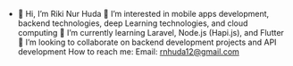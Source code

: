 - 👋 Hi, I’m Riki Nur Huda 
👀 I’m interested in mobile apps development, backend technologies, deep Learning technologies, and cloud computing
🌱 I’m currently learning Laravel, Node.js (Hapi.js), and Flutter
💞️ I’m looking to collaborate on backend development projects and API development
How to reach me: Email: rnhuda12@gmail.com
<!---
rknhda/rknhda is a ✨ special ✨ repository because its `README.md` (this file) appears on your GitHub profile.
You can click the Preview link to take a look at your changes.
--->
